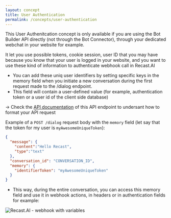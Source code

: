 ```yaml
---
layout: concept
title: User Authentication
permalink: /concepts/user-authentication
---
```


This User Authenitcation concept is only available if you are using the Bot Builder API directly (not through the Bot Connector), through your dedicated webchat in your website for example.

It let you use possible tokens, cookie session, user ID that you may have because you know that your user is logged in your website, and you want to use these kind of information to authenticate webhook call in Recast.AI

* You can add these uniq user identifiers by setting specific keys in the memory field when you initiate a new conversation during the first request made to the /dialog endpoint.
* This field will contain a user-defined value (for example, authentication token or a user id of the client side database)

-> Check the [API documentation](https://recast.ai/docs/api-reference/#dialog-endpoints) of this API endpoint to undersant how to format your API request

Example of a `POST /dialog` request body with the `memory` field (let say that the token for my user is `myAwesomeUniqueToken`):
~~~ json
{
  "message": {
    "content":"Hello Recast",
    "type":"text"
  },
  "conversation_id": "CONVERSATION_ID",
  "memory": {
    "identifierToken": "myAwesomeUniqueToken"
  }
}
~~~


* This way, during the entire conversation, you can access this memory field and use it in webhook actions, in headers or in authentication fields for example:

![Recast.AI - webhook with variables](//cdn.recast.ai/man/bot-builder/headers-with-id.png)
